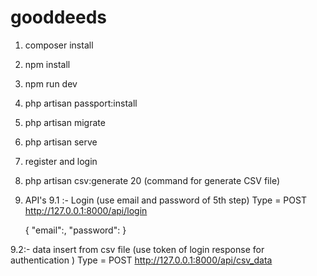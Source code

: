 # gooddeeds

1. composer install
2. npm install
3. npm run dev
4. php artisan passport:install
5. php artisan migrate
6. php artisan serve 
7. register and login 

8. php artisan csv:generate 20 (command for generate CSV file)
9. API's 
  9.1 :- Login (use email and password of 5th step)
  Type = POST
  http://127.0.0.1:8000/api/login 

    {
        "email":,
        "password":
    }

  9.2:- data insert from csv file (use token of login response for authentication )
  Type = POST
  http://127.0.0.1:8000/api/csv_data





